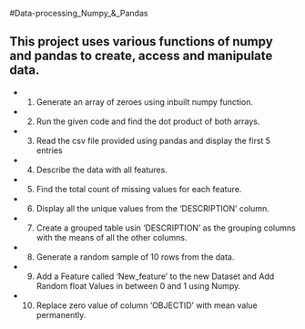 #Data-processing_Numpy_&_Pandas
## This project uses various functions of numpy and pandas to create, access and manipulate data.

* 1. Generate an array of zeroes using inbuilt numpy function.
* 2. Run the given code and find the dot product of both arrays.
* 3. Read the csv file provided using pandas and display the first 5 entries
* 4. Describe the data with all features.
* 5. Find the total count of missing values for each feature.
* 6. Display all the unique values from the ‘DESCRIPTION’ column.
* 7. Create a grouped table usin ‘DESCRIPTION’ as the grouping columns with the means of all the other columns.
* 8. Generate a random sample of 10 rows from the data.
* 9. Add a Feature called ‘New_feature’ to the new Dataset and Add Random float Values in between 0 and 1 using Numpy.
* 10. Replace zero value of column ‘OBJECTID’ with mean value permanently.
